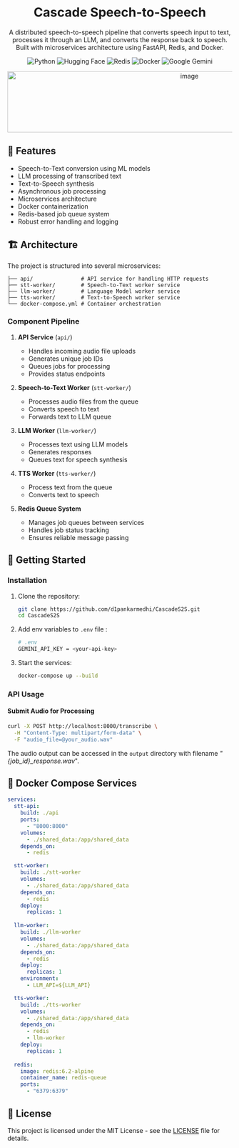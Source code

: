 <div align="center">
<h1>Cascade Speech-to-Speech</h1>
<p>A distributed speech-to-speech pipeline that converts speech input to text, processes it through an LLM, and converts the response back to speech. Built with microservices architecture using FastAPI, Redis, and Docker.
</p>

![Python](https://img.shields.io/badge/Python-blue.svg?style=flat&logo=python&logoColor=white) ![Hugging Face](https://img.shields.io/badge/Hugging%20Face-FFD21E?logo=huggingface&logoColor=000) ![Redis](https://img.shields.io/badge/Redis-%23DD0031.svg?logo=redis&logoColor=white) ![Docker](https://img.shields.io/badge/Docker-2496ED?logo=docker&logoColor=fff) ![Google Gemini](https://img.shields.io/badge/Google%20Gemini-886FBF?logo=googlegemini&logoColor=fff)

<img width="800" height="137" alt="image" src="https://github.com/user-attachments/assets/552b2bdc-0ce1-4ad5-8a3a-f85df39567a1" />

</div>



## 🌟 Features

- Speech-to-Text conversion using ML models
- LLM processing of transcribed text
- Text-to-Speech synthesis
- Asynchronous job processing
- Microservices architecture
- Docker containerization
- Redis-based job queue system
- Robust error handling and logging

## 🏗️ Architecture

The project is structured into several microservices:

```
├── api/               # API service for handling HTTP requests
├── stt-worker/        # Speech-to-Text worker service
├── llm-worker/        # Language Model worker service
├── tts-worker/        # Text-to-Speech worker service
└── docker-compose.yml # Container orchestration
```

### Component Pipeline

1. **API Service** (`api/`)
   - Handles incoming audio file uploads
   - Generates unique job IDs
   - Queues jobs for processing
   - Provides status endpoints

2. **Speech-to-Text Worker** (`stt-worker/`)
   - Processes audio files from the queue
   - Converts speech to text
   - Forwards text to LLM queue

3. **LLM Worker** (`llm-worker/`)
   - Processes text using LLM models
   - Generates responses
   - Queues text for speech synthesis
  
4. **TTS Worker** (`tts-worker/`)
   - Process text from the queue
   - Converts text to speech

5. **Redis Queue System**
   - Manages job queues between services
   - Handles job status tracking
   - Ensures reliable message passing

## 🚀 Getting Started

### Installation

1. Clone the repository:
   ```bash
   git clone https://github.com/d1pankarmedhi/CascadeS2S.git
   cd CascadeS2S
   ```

2. Add env variables to `.env` file :
   ```bash
   # .env 
   GEMINI_API_KEY = <your-api-key>
   ```

3. Start the services:
   ```bash
   docker-compose up --build
   ```

### API Usage

#### Submit Audio for Processing

```bash
curl -X POST http://localhost:8000/transcribe \
  -H "Content-Type: multipart/form-data" \
  -F "audio_file=@your_audio.wav"
```

The audio output can be accessed in the `output` directory with filename *"{job_id}_response.wav*".


## 🐳 Docker Compose Services

```yaml
services:
  stt-api:
    build: ./api 
    ports:
      - "8000:8000"
    volumes:
      - ./shared_data:/app/shared_data
    depends_on:
      - redis

  stt-worker:
    build: ./stt-worker
    volumes:
      - ./shared_data:/app/shared_data
    depends_on:
      - redis
    deploy:
      replicas: 1
    
  llm-worker:
    build: ./llm-worker
    volumes:
      - ./shared_data:/app/shared_data
    depends_on:
      - redis
    deploy:
      replicas: 1
    environment:
      - LLM_API=${LLM_API}

  tts-worker:
    build: ./tts-worker
    volumes:
      - ./shared_data:/app/shared_data
    depends_on:
      - redis
      - llm-worker
    deploy:
      replicas: 1
  
  redis:
    image: redis:6.2-alpine
    container_name: redis-queue
    ports:
      - "6379:6379"
```


## 📄 License

This project is licensed under the MIT License - see the [LICENSE](LICENSE) file for details.

